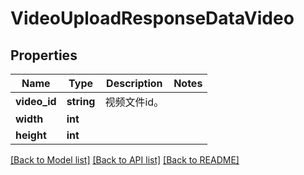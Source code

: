 # VideoUploadResponseDataVideo

## Properties
Name | Type | Description | Notes
------------ | ------------- | ------------- | -------------
**video_id** | **string** | 视频文件id。 | 
**width** | **int** |  | 
**height** | **int** |  | 

[[Back to Model list]](../../README.md#documentation-for-models) [[Back to API list]](../../README.md#documentation-for-api-endpoints) [[Back to README]](../../README.md)


